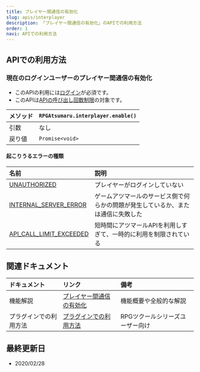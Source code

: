 ```yaml
---
title: プレイヤー間通信の有効化
slug: apis/interplayer
description: 「プレイヤー間通信の有効化」のAPIでの利用方法
order: 1
navi: APIでの利用方法
---
```

    
## APIでの利用方法
### 現在のログインユーザーのプレイヤー間通信の有効化
 - このAPIの利用には[ログイン](/common/login)が必須です。
 - このAPIは[APIの呼び出し回数制限](/common/rate-limit)の対象です。
    
メソッド |`RPGAtsumaru.interplayer.enable()`
:---|:---
引数|なし
戻り値|`Promise<void>`
    
#### 起こりうるエラーの種類
    
名前|説明
:---|:---
[UNAUTHORIZED](/common/error)|プレイヤーがログインしていない
[INTERNAL_SERVER_ERROR](/common/error)|ゲームアツマールのサービス側で何らかの問題が発生しているか、または通信に失敗した
[API_CALL_LIMIT_EXCEEDED](/common/error)|短時間にアツマールAPIを利用しすぎて、一時的に利用を制限されている
    
## 関連ドキュメント
    
ドキュメント|リンク|備考
:---|:---|:---
機能解説|[プレイヤー間通信の有効化](/interplayer)|機能概要や全般的な解説
プラグインでの利用方法|[プラグインでの利用方法](/plugins)|RPGツクールシリーズユーザー向け
    
## 最終更新日
 - 2020/02/28
